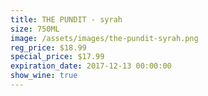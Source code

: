 ```yaml
---
title: THE PUNDIT - syrah
size: 750ML
image: /assets/images/the-pundit-syrah.png
reg_price: $18.99
special_price: $17.99
expiration_date: 2017-12-13 00:00:00
show_wine: true
---
```



